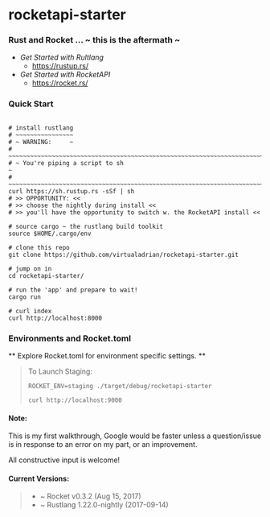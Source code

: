 # rocketapi-starter

### Rust and Rocket ... ~ this is the aftermath ~

 * _Get Started with Rultlang_
   * https://rustup.rs/
 * _Get Started with RocketAPI_
   * https://rocket.rs/


### Quick Start
```shell

# install rustlang
# ~~~~~~~~~~~~~~~~
# ~ WARNING:     ~
# ~~~~~~~~~~~~~~~~~~~~~~~~~~~~~~~~~~~~~~~~~~~~~~~~~~~~~~~~~~~~~~~~~~~~~~~~~~~~
# ~ You're piping a script to sh                                             ~
# ~~~~~~~~~~~~~~~~~~~~~~~~~~~~~~~~~~~~~~~~~~~~~~~~~~~~~~~~~~~~~~~~~~~~~~~~~~~~
curl https://sh.rustup.rs -sSf | sh
# >> OPPORTUNITY: <<
# >> choose the nightly during install <<
# >> you'll have the opportunity to switch w. the RocketAPI install <<

# source cargo ~ the rustlang build toolkit
source $HOME/.cargo/env

# clone this repo
git clone https://github.com/virtualadrian/rocketapi-starter.git

# jump on in
cd rocketapi-starter/

# run the 'app' and prepare to wait!
cargo run

# curl index
curl http://localhost:8000

```

### Environments and Rocket.toml

** Explore Rocket.toml for environment specific settings. **
> To Launch Staging:
>```shell
> ROCKET_ENV=staging ./target/debug/rocketapi-starter
>
> curl http://localhost:9000
> ```

#### Note:
This is my first walkthrough, Google would be faster unless a question/issue is
in response to an error on my part, or an improvement.

All constructive input is welcome!



#### Current Versions:
> * ~ Rocket v0.3.2 (Aug 15, 2017)
> * ~ Rustlang 1.22.0-nightly (2017-09-14)
